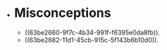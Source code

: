- # Misconceptions
	- ((63be2660-9f7c-4b34-991f-f6395e0da8fb)).
	- ((63be2682-11d1-45cb-915c-5f143b6b10d0)).